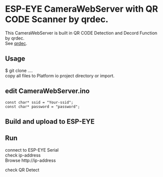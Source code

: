 # ESP-EYE CameraWebServer with QR CODE Scanner by qrdec.

This CameraWebServer is built in QR CODE Detection and Decord Function by qrdec.  
See [qrdec](https://github.com/torque/qrdec).  

## Usage

$ git clone ....  
copy all files to Platform io project directory or import.  

## edit CameraWebServer.ino

```
const char* ssid = "Your-ssid";
const char* password = "password";
```

## Build and upload to ESP-EYE

## Run
connect to ESP-EYE Serial  
check ip-address  
Browse http://ip-address  

check QR Detect  

